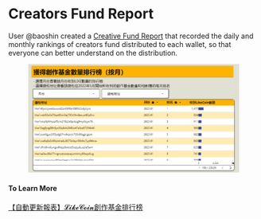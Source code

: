 # Creators Fund Report

User @baoshin created a [Creative Fund Report](https://datastudio.google.com/u/0/reporting/46dfd4ba-e742-4d0a-8b50-d56036e32cf5?s=mn4s-X-VN4w) that recorded the daily and monthly rankings of creators fund distributed to each wallet, so that everyone can better understand on the distribution.

<figure><img src="../../.gitbook/assets/Creators Fund Reports.png" alt=""><figcaption></figcaption></figure>

#### To Learn More

[【自動更新報表】𝓛𝓲𝓴𝓮𝓒𝓸𝓲𝓷創作基金排行榜](https://matters.news/@baoshin/261595)
